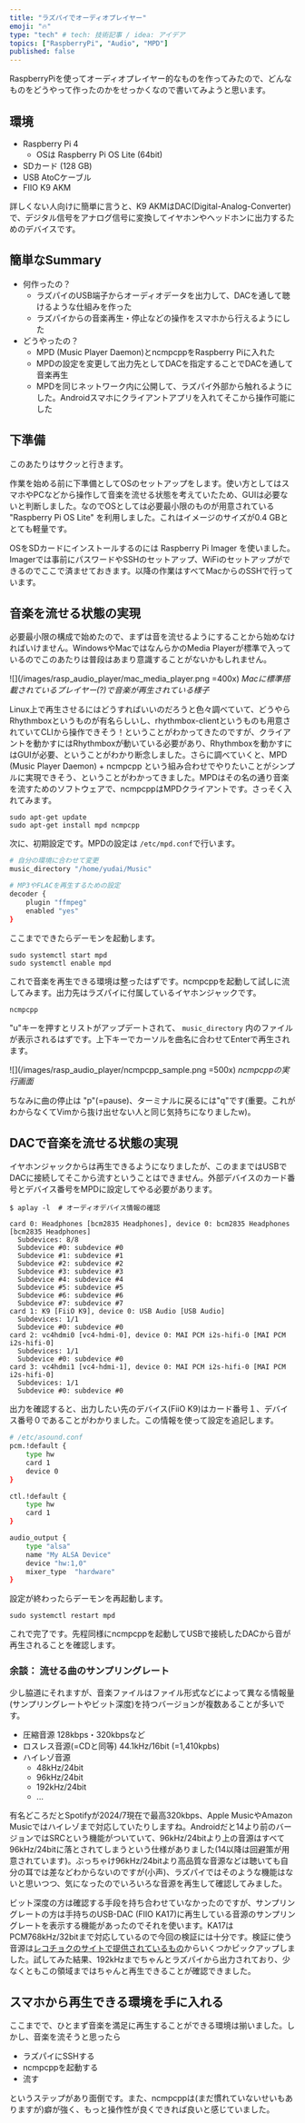 ```yaml
---
title: "ラズパイでオーディオプレイヤー"
emoji: "🔥"
type: "tech" # tech: 技術記事 / idea: アイデア
topics: ["RaspberryPi", "Audio", "MPD"]
published: false
---
```


RaspberryPiを使ってオーディオプレイヤー的なものを作ってみたので、どんなものをどうやって作ったのかをせっかくなので書いてみようと思います。

## 環境

- Raspberry Pi 4
  - OSは Raspberry Pi OS Lite (64bit)
- SDカード (128 GB)
- USB AtoCケーブル
- FIIO K9 AKM

詳しくない人向けに簡単に言うと、K9 AKMはDAC(Digital-Analog-Converter)で、デジタル信号をアナログ信号に変換してイヤホンやヘッドホンに出力するためのデバイスです。

## 簡単なSummary

- 何作ったの？
  - ラズパイのUSB端子からオーディオデータを出力して、DACを通して聴けるような仕組みを作った
  - ラズパイからの音楽再生・停止などの操作をスマホから行えるようにした
- どうやったの？
  - MPD (Music Player Daemon)とncmpcppをRaspberry Piに入れた
  - MPDの設定を変更して出力先としてDACを指定することでDACを通して音楽再生
  - MPDを同じネットワーク内に公開して、ラズパイ外部から触れるようにした。Androidスマホにクライアントアプリを入れてそこから操作可能にした

## 下準備

このあたりはサクッと行きます。

作業を始める前に下準備としてOSのセットアップをします。使い方としてはスマホやPCなどから操作して音楽を流せる状態を考えていたため、GUIは必要ないと判断しました。なのでOSとしては必要最小限のものが用意されている "Raspberry Pi OS Lite" を利用しました。これはイメージのサイズが0.4 GBととても軽量です。

OSをSDカードにインストールするのには Raspberry Pi Imager を使いました。Imagerでは事前にパスワードやSSHのセットアップ、WiFiのセットアップができるのでここで済ませておきます。以降の作業はすべてMacからのSSHで行っています。

## 音楽を流せる状態の実現

必要最小限の構成で始めたので、まずは音を流せるようにすることから始めなければいけません。WindowsやMacではなんらかのMedia Playerが標準で入っているのでこのあたりは普段はあまり意識することがないかもしれません。

![](/images/rasp_audio_player/mac_media_player.png =400x)
*Macに標準搭載されているプレイヤー(?)で音楽が再生されている様子*

Linux上で再生させるにはどうすればいいのだろうと色々調べていて、どうやらRhythmboxというものが有名らしいし、rhythmbox-clientというものも用意されていてCLIから操作できそう！ということがわかってきたのですが、クライアントを動かすにはRhythmboxが動いている必要があり、Rhythmboxを動かすにはGUIが必要、ということがわかり断念しました。さらに調べていくと、MPD (Music Player Daemon) + ncmpcpp という組み合わせでやりたいことがシンプルに実現できそう、ということがわかってきました。MPDはその名の通り音楽を流すためのソフトウェアで、ncmpcppはMPDクライアントです。さっそく入れてみます。

```console
sudo apt-get update
sudo apt-get install mpd ncmpcpp
```

次に、初期設定です。MPDの設定は `/etc/mpd.conf`で行います。

```bash
# 自分の環境に合わせて変更
music_directory "/home/yudai/Music"

# MP3やFLACを再生するための設定
decoder {
    plugin "ffmpeg"
    enabled "yes"
}
```

ここまでできたらデーモンを起動します。

```console
sudo systemctl start mpd
sudo systemctl enable mpd
```

これで音楽を再生できる環境は整ったはずです。ncmpcppを起動して試しに流してみます。出力先はラズパイに付属しているイヤホンジャックです。

```console
ncmpcpp
```

"u"キーを押すとリストがアップデートされて、 `music_directory` 内のファイルが表示されるはずです。上下キーでカーソルを曲名に合わせてEnterで再生されます。

![](/images/rasp_audio_player/ncmpcpp_sample.png =500x)
*ncmpcppの実行画面*

ちなみに曲の停止は "p"(=pause)、ターミナルに戻るには"q"です(重要。これがわからなくてVimから抜け出せない人と同じ気持ちになりましたw)。

## DACで音楽を流せる状態の実現

イヤホンジャックからは再生できるようになりましたが、このままではUSBでDACに接続してそこから流すということはできません。外部デバイスのカード番号とデバイス番号をMPDに設定してやる必要があります。

```console
$ aplay -l  # オーディオデバイス情報の確認

card 0: Headphones [bcm2835 Headphones], device 0: bcm2835 Headphones [bcm2835 Headphones]
  Subdevices: 8/8
  Subdevice #0: subdevice #0
  Subdevice #1: subdevice #1
  Subdevice #2: subdevice #2
  Subdevice #3: subdevice #3
  Subdevice #4: subdevice #4
  Subdevice #5: subdevice #5
  Subdevice #6: subdevice #6
  Subdevice #7: subdevice #7
card 1: K9 [FiiO K9], device 0: USB Audio [USB Audio]
  Subdevices: 1/1
  Subdevice #0: subdevice #0
card 2: vc4hdmi0 [vc4-hdmi-0], device 0: MAI PCM i2s-hifi-0 [MAI PCM i2s-hifi-0]
  Subdevices: 1/1
  Subdevice #0: subdevice #0
card 3: vc4hdmi1 [vc4-hdmi-1], device 0: MAI PCM i2s-hifi-0 [MAI PCM i2s-hifi-0]
  Subdevices: 1/1
  Subdevice #0: subdevice #0
```

出力を確認すると、出力したい先のデバイス(FiiO K9)はカード番号１、デバイス番号０であることがわかりました。この情報を使って設定を追記します。

```bash
# /etc/asound.conf
pcm.!default {
    type hw
    card 1
    device 0
}

ctl.!default {
    type hw
    card 1
}
```

```bash
audio_output {
    type "alsa"
    name "My ALSA Device"
    device "hw:1,0"
    mixer_type  "hardware"
}
```

設定が終わったらデーモンを再起動します。

```console
sudo systemctl restart mpd
```

これで完了です。先程同様にncmpcppを起動してUSBで接続したDACから音が再生されることを確認します。

### 余談： 流せる曲のサンプリングレート

少し脇道にそれますが、音楽ファイルはファイル形式などによって異なる情報量(サンプリングレートやビット深度)を持つバージョンが複数あることが多いです。

- 圧縮音源 128kbps・320kbpsなど
- ロスレス音源(=CDと同等) 44.1kHz/16bit (=1,410kpbs)
- ハイレゾ音源
  - 48kHz/24bit
  - 96kHz/24bit
  - 192kHz/24bit
  - ...

有名どころだとSpotifyが2024/7現在で最高320kbps、Apple MusicやAmazon Musicではハイレゾまで対応していたりしますね。Androidだと14より前のバージョンではSRCという機能がついていて、96kHz/24bitより上の音源はすべて96kHz/24bitに落とされてしまうという仕様がありました(14以降は回避策が用意されています)。ぶっちゃけ96kHz/24bitより高品質な音源などは聴いても自分の耳では差などわからないのですが(小声)、ラズパイではそのような機能はないと思いつつ、気になったのでいろいろな音源を再生して確認してみました。

ビット深度の方は確認する手段を持ち合わせていなかったのですが、サンプリングレートの方は手持ちのUSB-DAC (FIIO KA17)に再生している音源のサンプリングレートを表示する機能があったのでそれを使います。KA17はPCM768kHz/32bitまで対応しているので今回の検証には十分です。検証に使う音源は[レコチョクのサイトで提供されているもの](https://recochoku.jp/hiresSample)からいくつかピックアップしました。試してみた結果、192kHzまでちゃんとラズパイから出力されており、少なくともこの領域まではちゃんと再生できることが確認できました。

## スマホから再生できる環境を手に入れる

ここまでで、ひとまず音楽を満足に再生することができる環境は揃いました。しかし、音楽を流そうと思ったら

- ラズパイにSSHする
- ncmpcppを起動する
- 流す

というステップがあり面倒です。また、ncmpcppは(まだ慣れていないせいもありますが)癖が強く、もっと操作性が良くできれば良いと感じていました。